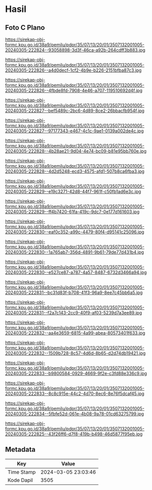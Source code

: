 # Hasil

## Foto C Plano

https://sirekap-obj-formc.kpu.go.id/38a9/pemilu/pdpr/35/07/13/20/01/3507132001005-20240305-222824--93058898-3d3f-46ca-a92b-264cdff3b883.jpg

https://sirekap-obj-formc.kpu.go.id/38a9/pemilu/pdpr/35/07/13/20/01/3507132001005-20240305-222826--a4d0decf-1cf2-4b9e-b226-2151bfba87c3.jpg

https://sirekap-obj-formc.kpu.go.id/38a9/pemilu/pdpr/35/07/13/20/01/3507132001005-20240305-222826--4fbde8fd-7908-4e46-a707-119510692d4f.jpg

https://sirekap-obj-formc.kpu.go.id/38a9/pemilu/pdpr/35/07/13/20/01/3507132001005-20240305-222827--bef5489c-2bc6-4d89-8ce2-26bbacfb954f.jpg

https://sirekap-obj-formc.kpu.go.id/38a9/pemilu/pdpr/35/07/13/20/01/3507132001005-20240305-222827--97177343-e467-4c1c-9ae1-0139a002de4c.jpg

https://sirekap-obj-formc.kpu.go.id/38a9/pemilu/pdpr/35/07/13/20/01/3507132001005-20240305-222828--4b28ae21-9d04-4e74-bc09-b81e95bb760e.jpg

https://sirekap-obj-formc.kpu.go.id/38a9/pemilu/pdpr/35/07/13/20/01/3507132001005-20240305-222828--4d2d5248-ecd3-4575-afd1-507b8ca6fba3.jpg

https://sirekap-obj-formc.kpu.go.id/38a9/pemilu/pdpr/35/07/13/20/01/3507132001005-20240305-222829--e19c3271-42d8-44f7-961f-c50fb1ad6e3c.jpg

https://sirekap-obj-formc.kpu.go.id/38a9/pemilu/pdpr/35/07/13/20/01/3507132001005-20240305-222829--ff4b7420-61fa-419c-9dc7-0e177d161603.jpg

https://sirekap-obj-formc.kpu.go.id/38a9/pemilu/pdpr/35/07/13/20/01/3507132001005-20240305-222830--eaf0c352-a99c-4479-80f4-d95141c25096.jpg

https://sirekap-obj-formc.kpu.go.id/38a9/pemilu/pdpr/35/07/13/20/01/3507132001005-20240305-222830--1a765ab7-356d-4891-9b61-79de77d431b4.jpg

https://sirekap-obj-formc.kpu.go.id/38a9/pemilu/pdpr/35/07/13/20/01/3507132001005-20240305-222830--e527ce87-a787-4a57-8487-6732d3466a94.jpg

https://sirekap-obj-formc.kpu.go.id/38a9/pemilu/pdpr/35/07/13/20/01/3507132001005-20240305-222831--bc31d83f-b708-41f3-96a9-8ee7c45bb6a5.jpg

https://sirekap-obj-formc.kpu.go.id/38a9/pemilu/pdpr/35/07/13/20/01/3507132001005-20240305-222831--f2a7c143-2cc9-40f9-af03-5239d7a3ee89.jpg

https://sirekap-obj-formc.kpu.go.id/38a9/pemilu/pdpr/35/07/13/20/01/3507132001005-20240305-222832--aa4e3659-6815-4a99-abea-80573401f633.jpg

https://sirekap-obj-formc.kpu.go.id/38a9/pemilu/pdpr/35/07/13/20/01/3507132001005-20240305-222832--1509b728-8c57-4d6d-8b65-d2d74db19421.jpg

https://sirekap-obj-formc.kpu.go.id/38a9/pemilu/pdpr/35/07/13/20/01/3507132001005-20240305-222833--b9800584-0929-4669-9f2e-c3fd88e336c9.jpg

https://sirekap-obj-formc.kpu.go.id/38a9/pemilu/pdpr/35/07/13/20/01/3507132001005-20240305-222833--8c8c915e-44c2-4d70-8ec6-8e76f5dcaf45.jpg

https://sirekap-obj-formc.kpu.go.id/38a9/pemilu/pdpr/35/07/13/20/01/3507132001005-20240305-222834--5fbfe52d-061e-4b08-9a78-01cd63275799.jpg

https://sirekap-obj-formc.kpu.go.id/38a9/pemilu/pdpr/35/07/13/20/01/3507132001005-20240305-222825--43f26ff6-d7f8-419b-b498-46d5877f95eb.jpg


## Metadata

| Key        | Value               |
| ---------- | ------------------- |
| Time Stamp | 2024-03-05 23:03:46 |
| Kode Dapil | 3505                |




